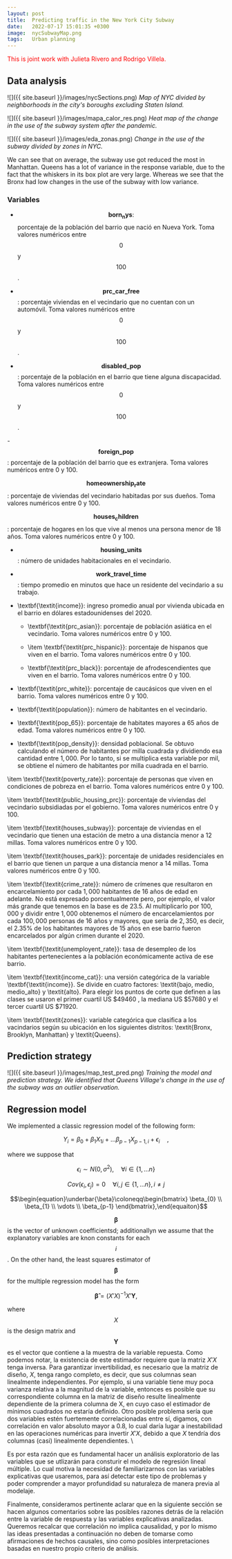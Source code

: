```yaml
---
layout: post
title:  Predicting traffic in the New York City Subway
date:   2022-07-17 15:01:35 +0300
image:  nycSubwayMap.png
tags:   Urban planning
---
```



<script
  src="https://cdn.mathjax.org/mathjax/latest/MathJax.js?config=TeX-AMS-MML_HTMLorMML"
  type="text/javascript">
</script>



<span style="color: red"> This is joint work with Julieta Rivero and Rodrigo Villela.</span>


## Data analysis

![]({{ site.baseurl }}/images/nycSections.png)
*Map of NYC divided by neighborhoods in the city's boroughs excluding Staten Island.*




![]({{ site.baseurl }}/images/mapa_calor_res.png)
*Heat map of the change in the use of the subway system after the pandemic.*





![]({{ site.baseurl }}/images/eda_zonas.png)
*Change in the use of the subway divided by zones in NYC.*

We can see that on average, the subway use got reduced the most in Manhattan. Queens has a lot of variance in the response variable, due to the fact that the whiskers in its box plot are very large. Whereas we see that the Bronx had low changes in the use of the subway with low variance.




### Variables

- $$\mathbf{born_nys}:$$ porcentaje de la población del barrio que nació en Nueva York. Toma valores numéricos entre $$0$$ y $$100$$. 

- $$\textbf{prc_car_free}$$: porcentaje viviendas en el vecindario que no cuentan con un automóvil. Toma valores numéricos entre $$0$$ y $$100$$.

 - $$\textbf{disabled_pop}$$: porcentaje de la población en el barrio que tiene alguna discapacidad. Toma valores numéricos entre $$0$$ y $$100$$. 

-$$\textbf{foreign_pop}$$: porcentaje de la población del barrio que es extranjera. Toma valores numéricos entre $0$ y $100$. 


$$\mathbf{homeownership_rate}$$: porcentaje de viviendas del vecindario habitadas por sus dueños. Toma valores numéricos entre $0$ y $100$. 



$$\mathbf{houses_children}$$: porcentaje de hogares en los que vive al menos una persona menor de 18 años. Toma valores numéricos entre $0$ y $100$. 

- $$\textbf{housing\_units}$$: número de unidades habitacionales en el vecindario.

- $$\textbf{work_travel_time}$$: tiempo promedio en minutos que hace un residente del vecindario a su trabajo.

- \textbf{\textit{income}}: ingreso promedio anual por vivienda ubicada en el barrio en dólares estadounidenses del 2020.

  - \textbf{\textit{prc\_asian}}: porcentaje de población asiática en el vecindario. Toma valores numéricos entre $0$ y $100$. 

  - \item \textbf{\textit{prc\_hispanic}}: porcentaje de hispanos que viven en el barrio. Toma valores numéricos entre $0$ y $100$. 

  - \textbf{\textit{prc\_black}}: porcentaje de afrodescendientes que viven en el barrio. Toma valores numéricos entre $0$ y $100$. 


- \textbf{\textit{prc\_white}}: porcentaje de caucásicos que viven en el barrio. Toma valores numéricos entre $0$ y $100$. 

 - \textbf{\textit{population}}: número de habitantes en el vecindario.

 - \textbf{\textit{pop\_65}}: porcentaje de habitates mayores a 65 años de edad. Toma valores numéricos entre $0$ y $100$. 

 - \textbf{\textit{pop\_density}}: densidad poblacional. Se obtuvo calculando el número de habitantes por milla cuadrada y dividiendo esa cantidad entre $1,000$. Por lo tanto, si se multiplica esta variable por mil, se obtiene el número de habitantes por milla cuadrada en el barrio.




  \item \textbf{\textit{poverty\_rate}}: porcentaje de personas que viven en condiciones de pobreza en el barrio. Toma valores numéricos entre $0$ y $100$. 


  \item \textbf{\textit{public\_housing\_prc}}: porcentaje de viviendas del vecindario subsidiadas por el gobierno. Toma valores numéricos entre $0$ y $100$. 


  \item \textbf{\textit{houses\_subway}}: porcentaje de viviendas en el vecindario que tienen una estación de metro a una distancia menor a 12 millas. Toma valores numéricos entre $0$ y $100$. 


  \item \textbf{\textit{houses\_park}}: porcentaje de unidades residenciales en el barrio que tienen un parque a una distancia menor a 14 millas. Toma valores numéricos entre $0$ y $100$. 


  \item \textbf{\textit{crime\_rate}}: número de crímenes que resultaron en encarcelamiento por cada $1,000$ habitantes de 16 años de edad en adelante. No está expresado porcentualmente pero, por ejemplo, el valor más grande que tenemos en la base es de $23.5$. Al  multiplicarlo por $100,000$  y dividir entre $1,000$ obtenemos el número de encarcelamientos por cada $100,000$ personas de 16 años y mayores, que sería de  $2,350$, es decir, el $2.35\%$ de los habitantes mayores de 15 años en ese barrio fueron encarcelados por algún crimen durante el 2020. 


  \item \textbf{\textit{unemployent\_rate}}: tasa de desempleo de los habitantes pertenecientes a la población económicamente activa de ese barrio. 


  \item \textbf{\textit{income\_cat}}: una versión categórica de la variable \textbf{\textit{income}}. Se divide en cuatro factores: \textit{bajo, medio, medio\_alto} y  \textit{alto}. Para elegir los puntos de corte que definen a las clases se usaron el primer cuartil US $\$49460$ , la mediana US $\$57680$  y el tercer cuartil US $\$71920$.


  \item \textbf{\textit{zones}}: variable categórica que clasifica a los vacindarios según su ubicación en los siguientes distritos: \textit{Bronx, Brooklyn, Manhattan} y \textit{Queens}. 





## Prediction strategy
![]({{ site.baseurl }}/images/map_test_pred.png)
*Training the model and prediction strategy. We identified that Queens Village's change in the use of the subway was an outlier observation.*


## Regression model

We implemented a classic regression model of the following form:

$$Y_i=\beta_0+\beta_{1}X_{1i}+\dots\beta_{p-1}X_{p-1,i}+\epsilon_{i}\quad,$$



where we suppose that 

$$\begin{equation}\epsilon_{i}\sim N(0,\sigma^2),\quad \forall i\in \{1,\dots n\}\end{equation}$$


$$\begin{equation}Cov(\epsilon_{i},\epsilon_{j})=0 \quad \forall i,j\in \{1,\dots n\} , i\neq j\end{equation}$$

$$\begin{equation}\underbar{\beta}\coloneqq\begin{bmatrix}
           \beta_{0} \\
           \beta_{1} \\
           \vdots \\
           \beta_{p-1}
         \end{bmatrix},\end{equaiton}$$

$$\mathbf{\beta}$$ is the vector of unknown coefficientsd; additionallyn we assume that the explanatory variables are knon constants for each $$i$$.
On the other hand, the least squares estimator of $$\mathbf{\beta}$$ for the multiple regression model has the form

$$\begin{equation}\mathbf{\hat{\beta}}=(X'X)^{-1}X'\textbf{Y},\end{equation}$$

where $$X$$ is the design matrix and $$\textbf{Y}$$ es el vector que contiene a la muestra de la variable repuesta. Como podemos notar, la existencia de este estimador requiere que la matriz $X'X$ tenga inversa. Para garantizar invertibilidad, es necesario que la matriz de diseño, $X$, tenga rango completo, es decir, que sus columnas sean linealmente independientes. Por ejemplo, si una variable tiene muy poca varianza relativa a la magnitud de la variable, entonces es posible que su correspondiente columna en la matriz de diseño resulte linealmente dependiente de la primera columna de X, en cuyo caso el estimador de mínimos cuadrados no estaría definido. Otro posible problema sería que dos variables estén fuertemente correlacionadas entre sí, digamos, con correlación en valor absoluto mayor a $0.8$, lo cual daría lugar a inestabilidad en las operaciones numéricas para invertir $X'X$, debido a que $X$ tendría dos columnas (casi) linealmente dependientes. \\ 

Es por esta razón que es fundamental hacer un análisis exploratorio de las variables que se utlizarán para consturir el modelo de regresión lineal múltiple. Lo cual motiva la necesidad de familiarizarnos con las variables explicativas que usaremos, para así detectar este tipo de problemas y poder comprender a mayor profundidad su naturaleza de manera previa al modelaje. 




Finalmente, consideramos pertinente aclarar que en la siguiente sección se hacen algunos comentarios sobre las posibles razones detrás de la relación entre la variable de respuesta y las variables explicativas analizadas. Queremos recalcar que correlación no implica causalidad, y por lo mismo las ideas presentadas a continuación no deben de tomarse como afirmaciones de hechos causales, sino como posibles interpretaciones basadas en nuestro propio criterio de análisis. 








